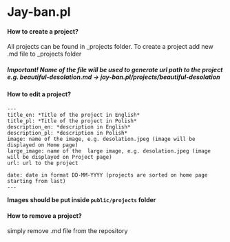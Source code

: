 # Jay-ban.pl


#### How to create a project?

All projects can be found in _projects folder. To create a project add new .md file to _projects folder
##### Important! Name of the file will be used to generate url path to the project e.g. **beautiful-desolation**.md -> jay-ban.pl/projects/**beautiful-desolation**


#### How to edit a project?

```
---
title_en: *Title of the project in English*
title_pl: *Title of the project in Polish*
description_en: *description in English*
description_pl: *description in Polish*
image: name of the image, e.g. desolation.jpeg (image will be displayed on Home page)
large_image: name of the  large image, e.g. desolation.jpeg (image will be displayed on Project page)
url: url to the project

date: date in format DD-MM-YYYY (projects are sorted on home page starting from last)
---
```

**Images should be put inside `public/projects` folder**

#### How to remove a project?
simply remove .md file from the repository

